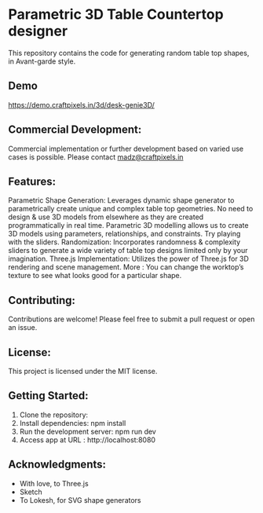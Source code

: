 # Parametric 3D Table Countertop designer
This repository contains the code for generating random table top shapes, in Avant-garde style.  
## Demo
https://demo.craftpixels.in/3d/desk-genie3D/

## Commercial Development:
Commercial implementation or further development based on varied use cases is possible. 
Please contact madz@craftpixels.in 

## Features:
Parametric Shape Generation: Leverages dynamic shape generator to parametrically create unique and complex table top geometries. No need to design & use 3D models from elsewhere as they are created programmatically in real time. Parametric 3D modelling allows us to create 3D models using parameters, relationships, and constraints. Try playing with the sliders. 
Randomization: Incorporates randomness & complexity sliders to generate a wide variety of table top designs limited only by your imagination.
Three.js Implementation: Utilizes the power of Three.js for 3D rendering and scene management.
More : You can change the worktop’s texture to see what looks good for a particular shape. 

## Contributing:
Contributions are welcome! Please feel free to submit a pull request or open an issue. 

## License:
This project is licensed under the MIT license. 

## Getting Started:
1. Clone the repository:
2. Install dependencies: npm install
3. Run the development server: npm run dev
4. Access app at URL : http://localhost:8080

## Acknowledgments:
* With love, to Three.js
* Sketch 
* To Lokesh, for SVG shape generators 

